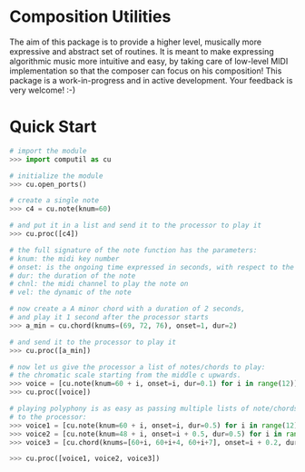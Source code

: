 # Composition Utilities

The aim of this package is to provide a higher level, musically more expressive and abstract set of routines.
It is meant to make expressing algorithmic music more intuitive and easy, by taking care of low-level MIDI implementation
so that the composer can focus on his composition!
This package is a work-in-progress and in active development. Your feedback is very welcome! :-)

# Quick Start

```python
# import the module
>>> import computil as cu

# initialize the module
>>> cu.open_ports()

# create a single note
>>> c4 = cu.note(knum=60)

# and put it in a list and send it to the processor to play it
>>> cu.proc([c4])

# the full signature of the note function has the parameters:
# knum: the midi key number
# onset: is the ongoing time expressed in seconds, with respect to the process start time 0 (default is 0, which means now)
# dur: the duration of the note
# chnl: the midi channel to play the note on
# vel: the dynamic of the note

# now create a A minor chord with a duration of 2 seconds, 
# and play it 1 second after the processor starts
>>> a_min = cu.chord(knums=(69, 72, 76), onset=1, dur=2)

# and send it to the processor to play it
>>> cu.proc([a_min])

# now let us give the processor a list of notes/chords to play:
# the chromatic scale starting from the middle c upwards.
>>> voice = [cu.note(knum=60 + i, onset=i, dur=0.1) for i in range(12)]
>>> cu.proc([voice])

# playing polyphony is as easy as passing multiple lists of note/chords
# to the processor:
>>> voice1 = [cu.note(knum=60 + i, onset=i, dur=0.5) for i in range(12)]
>>> voice2 = [cu.note(knum=48 + i, onset=i + 0.5, dur=0.5) for i in range(12)]
>>> voice3 = [cu.chord(knums=[60+i, 60+i+4, 60+i+7], onset=i + 0.2, dur=0.5) for i in range(12)]

>>> cu.proc([voice1, voice2, voice3])

```
